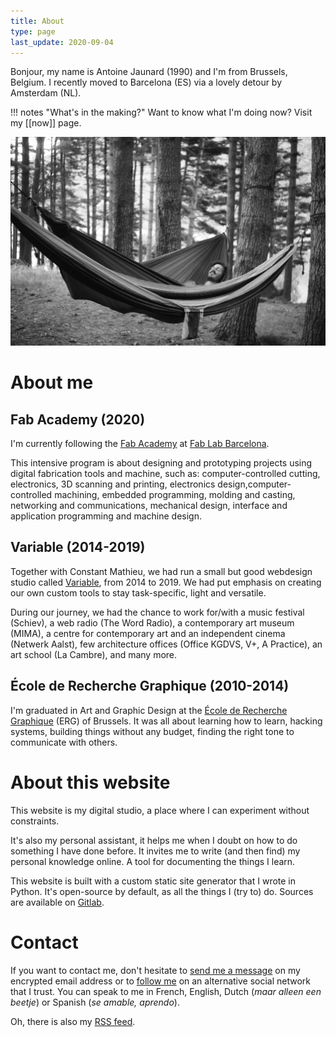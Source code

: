 ```yaml
---
title: About
type: page
last_update: 2020-09-04
---
```


Bonjour, my name is Antoine Jaunard (1990) and I'm from Brussels, Belgium. I recently moved to Barcelona (ES) via a lovely detour by Amsterdam (NL).

!!! notes "What's in the making?"
    Want to know what I'm doing now? Visit my [[now]] page.

![antoine-chill](antoine-chill.jpg)

# About me

## Fab Academy (2020)

I'm currently following the [Fab Academy](https://fabacademy.org/) at [Fab Lab Barcelona](https://fablabbcn.org/).

This intensive program is about designing and prototyping projects using digital fabrication tools and machine, such as: computer-controlled cutting, electronics, 3D scanning and printing, electronics design,computer-controlled machining, embedded programming, molding and casting, networking and communications, mechanical design, interface and application programming and machine design.

## Variable (2014-2019)

Together with Constant Mathieu, we had run a small but good webdesign studio called [Variable](http://variable.club/), from 2014 to 2019. We had put emphasis on creating our own custom tools to stay task-specific, light and versatile.

During our journey, we had the chance to work for/with a music festival (Schiev), a web radio (The Word Radio), a contemporary art museum (MIMA), a centre for contemporary art and an independent cinema (Netwerk Aalst), few architecture offices (Office KGDVS, V+, A Practice), an art school (La Cambre), and many more.

## École de Recherche Graphique (2010-2014)

I'm graduated in Art and Graphic Design at the [École de Recherche Graphique](http://erg.be) (ERG) of Brussels.
It was all about learning how to learn, hacking systems, building things without any budget, finding the right tone to communicate with others.

# About this website

This website is my digital studio, a place where I can experiment without constraints.

It's also my personal assistant, it helps me when I doubt on how to do something I have done before. It invites me to write (and then find) my personal knowledge online.
A tool for documenting the things I learn.

This website is built with a custom static site generator that I wrote in Python. It's open-source by default, as all the things I (try to) do. Sources are available on [Gitlab](https://gitlab.com/antoinestudio/dok-antoine-studio).

# Contact

If you want to contact me, don't hesitate to [send me a message](mailto:antoine.stuff@pm.me) on my encrypted email address or to [follow me](https://merveilles.town/@focus404) on an alternative social network that I trust. You can speak to me in French, English, Dutch (*maar alleen een beetje*) or Spanish (*se amable, aprendo*).

Oh, there is also my [RSS feed](rss.xml).